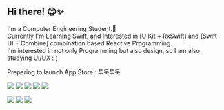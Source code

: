 ## Hi there! 😊✨

I'm a Computer Engineering Student.🐥<br>
Currently I'm Learning Swift, and Interested in [UIKit + RxSwift] and [Swift UI + Combine] combination based Reactive Programming.<br>
I'm interested in not only Programming but also design, so I am also studying UI/UX : )

Preparing to launch App Store : 투둑투둑

<p>
<img src="https://img.shields.io/badge/iOS-000000?style=for-the-badge&logo=apple&logoColor=white"/> <img src="https://img.shields.io/badge/Xcode-147EFB?style=for-the-badge&logo=Xcode&logoColor=white"/> <img src="https://img.shields.io/badge/Swift-F05138?style=for-the-badge&logo=swift&logoColor=white"/> <img src="https://img.shields.io/badge/ReactiveX-B7178C?style=for-the-badge&logo=ReactiveX&logoColor=white"/> <img src="https://img.shields.io/badge/SwiftUI-147EFB?style=for-the-badge&logo=Swift&logoColor=white"/>
</p>
<p>
<img src="https://img.shields.io/badge/Figma-F05138?style=for-the-badge&logo=Figma&logoColor=white"/> <img src="https://img.shields.io/badge/Sketch-F7B500?style=for-the-badge&logo=Sketch&logoColor=white"/> <img src="https://img.shields.io/badge/Adobe XD-B7178C?style=for-the-badge&logo=Adobe XD&logoColor=white"/>
</p>
